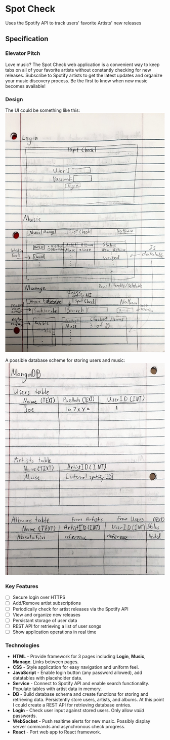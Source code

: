 # Spot Check
Uses the Spotify API to track users' favorite Artists' new releases

## Specification

### Elevator Pitch
Love music? The Spot Check web application is a convenient way to keep
tabs on all of your favorite artists without constantly checking for new releases.
Subscribe to Spotify artists to get the latest updates and organize your music
discovery process. Be the first to know when new music becomes available!

### Design

The UI could be something like this:
![Mockup of the three main webpages](assets/design1.jpg)

A possible database scheme for storing users and music:
![Details for implementing Users, Artists, and Albums tables](assets/design2.jpg)

### Key Features

- [ ] Secure login over HTTPS
- [ ] Add/Remove artist subscriptions
- [ ] Periodically check for artist releases via the Spotify API
- [ ] View and organize new releases
- [ ] Persistant storage of user data
- [ ] REST API for retrieving a list of user songs
- [ ] Show application operations in real time

### Technologies

- **HTML** - Provide framework for 3 pages including **Login**, **Music**, **Manage**. Links between pages.
- **CSS** - Style application for easy navigation and uniform feel.
- **JavaScript** - Enable login button (any password allowed), add datatables with placeholder data.
- **Service** - Connect to Spotify API and enable search functionality. Populate tables with artist data in memory.
- **DB** - Build database schema and create functions for storing and retrieving data. Persistently store users, artists, and albums. At this point I could create a REST API for retrieving database entries.
- **Login** - Check user input against stored users. Only allow *valid* passwords.
- **WebSocket** - Push realtime alerts for new music. Possibly display server commands and asynchronous check progress.
- **React** - Port web app to React framework.

